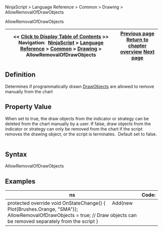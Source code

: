 ﻿
NinjaScript > Language Reference > Common > Drawing > AllowRemovalOfDrawObjects

AllowRemovalOfDrawObjects

| << [Click to Display Table of Contents](allowremovalofdrawobjects.md) >> **Navigation:**     [NinjaScript](ninjascript-1.md) > [Language Reference](language_reference_wip-1.md) > [Common](common-1.md) > [Drawing](drawing-1.md) > AllowRemovalOfDrawObjects | [Previous page](brushes-1.md) [Return to chapter overview](drawing-1.md) [Next page](backbrush-1.md) |
| --- | --- |
## Definition
Determines if programmatically drawn [DrawObjects](drawingtools_drawobjects-1.md) are allowed to remove manually from the chart
 
## Property Value
When set to true, the draw objects from the indicator or strategy can be deleted from the chart manually by a user. If false, draw objects from the indicator or strategy can only be removed from the chart if the script removes the drawing object, or the script is terminates.  Default set to false.
 
## Syntax
AllowRemovalOfDrawObjects
 
## Examples

| ns | Code: |
| --- | --- |
| protected override void OnStateChange() {      Add(new Plot(Brushes.Orange, "SMA"));      AllowRemovalOfDrawObjects = true; // Draw objects can be removed separately from the script } | |
